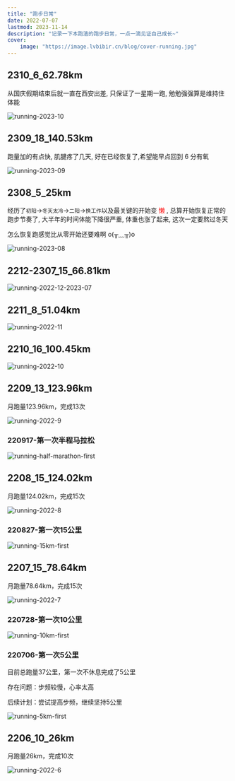 ```yaml
---
title: "跑步日常" 
date: 2022-07-07 
lastmod: 2023-11-14
description: "记录一下本跑渣的跑步日常，一点一滴见证自己成长~"
cover:
    image: "https://image.lvbibir.cn/blog/cover-running.jpg"
---
```


## 2310_6_62.78km

从国庆假期结束后就一直在西安出差, 只保证了一星期一跑, 勉勉强强算是维持住体能

![running-2023-10](https://image.lvbibir.cn/blog/running-2023-10.png)

## 2309_18_140.53km

跑量加的有点快, 肌腱疼了几天, 好在已经恢复了,希望能早点回到 6 分有氧

![running-2023-09](https://image.lvbibir.cn/blog/running-2023-09.png)

## 2308_5_25km

经历了`初阳`->`冬天太冷`->`二阳`->`换工作`以及最关键的开始变 <font color='red'>懒</font> , 总算开始恢复正常的跑步节奏了, 大半年的时间体能下降很严重, 体重也涨了起来, 这次一定要熬过冬天

怎么恢复跑感觉比从零开始还要难啊 o(╥﹏╥)o

![running-2023-08](https://image.lvbibir.cn/blog/running-2023-08.png)

## 2212-2307_15_66.81km

![running-2022-12-2023-07](https://image.lvbibir.cn/blog/running-2022-12-2023-07.png)

## 2211_8_51.04km

![running-2022-11](https://image.lvbibir.cn/blog/running-2022-11.png)

## 2210_16_100.45km

![running-2022-10](https://image.lvbibir.cn/blog/running-2022-10.png)



## 2209_13_123.96km

月跑量123.96km，完成13次

![running-2022-9](https://image.lvbibir.cn/blog/running-2022-9.png)

### 220917-第一次半程马拉松

![running-half-marathon-first](https://image.lvbibir.cn/blog/running-half-marathon-first.jpg)



## 2208_15_124.02km

月跑量124.02km，完成15次

![running-2022-8](https://image.lvbibir.cn/blog/running-2022-8.jpg)

### 220827-第一次15公里

![running-15km-first](https://image.lvbibir.cn/blog/running-15km-first.jpg)

## 2207_15_78.64km

月跑量78.64km，完成15次

![running-2022-7](https://image.lvbibir.cn/blog/running-2022-7.jpg)

### 220728-第一次10公里

![running-10km-first](https://image.lvbibir.cn/blog/running-10km-first.jpg)


### 220706-第一次5公里

目前总跑量37公里，第一次不休息完成了5公里

存在问题：步频较慢，心率太高

后续计划：尝试提高步频，继续坚持5公里

![running-5km-first](https://image.lvbibir.cn/blog/running-5km-first.jpg)

## 2206_10_26km

月跑量26km，完成10次

![running-2022-6](https://image.lvbibir.cn/blog/running-2022-6.jpg)